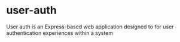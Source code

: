 # user-auth
User auth is an Express-based web application designed to for user authentication experiences within a system
